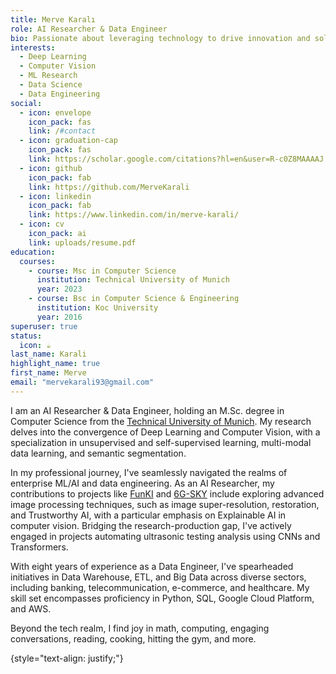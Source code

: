 ```yaml
---
title: Merve Karalı
role: AI Researcher & Data Engineer
bio: Passionate about leveraging technology to drive innovation and solve complex challenges, I am a seasoned professional with expertise in both AI research and data engineering. Holding a Master's degree in Informatics from Technical University of Munich, my journey has been marked by hands-on experience in crafting and implementing cutting-edge solutions that bridge the realms of artificial intelligence and data-driven insights.
interests:
  - Deep Learning
  - Computer Vision
  - ML Research
  - Data Science
  - Data Engineering
social:
  - icon: envelope
    icon_pack: fas
    link: /#contact
  - icon: graduation-cap
    icon_pack: fas
    link: https://scholar.google.com/citations?hl=en&user=R-c0Z8MAAAAJ
  - icon: github
    icon_pack: fab
    link: https://github.com/MerveKarali
  - icon: linkedin
    icon_pack: fab
    link: https://www.linkedin.com/in/merve-karali/
  - icon: cv
    icon_pack: ai
    link: uploads/resume.pdf
education:
  courses:
    - course: Msc in Computer Science
      institution: Technical University of Munich
      year: 2023
    - course: Bsc in Computer Science & Engineering
      institution: Koc University
      year: 2016
superuser: true
status:
  icon: ☕️
last_name: Karali
highlight_name: true
first_name: Merve
email: "mervekarali93@gmail.com"
---
```


I am an AI Researcher & Data Engineer, holding an M.Sc. degree in Computer Science from the <a href="https://www.tum.de/en/">Technical University of Munich</a>. My research delves into the convergence of Deep Learning and Computer Vision, with a specialization in unsupervised and self-supervised learning, multi-modal data learning, and semantic segmentation.

In my professional journey, I've seamlessly navigated the realms of enterprise ML/AI and data engineering. As an AI Researcher, my contributions to projects like <a href="https://www.funki.tech/">FunKI</a> and <a href="https://www.6g-sky.net/">6G-SKY</a> include exploring advanced image processing techniques, such as image super-resolution, restoration, and Trustworthy AI, with a particular emphasis on Explainable AI in computer vision. Bridging the research-production gap, I've actively engaged in projects automating ultrasonic testing analysis using CNNs and Transformers.

With eight years of experience as a Data Engineer, I've spearheaded initiatives in Data Warehouse, ETL, and Big Data across diverse sectors, including banking, telecommunication, e-commerce, and healthcare. My skill set encompasses proficiency in Python, SQL, Google Cloud Platform, and AWS.

Beyond the tech realm, I find joy in math, computing, engaging conversations, reading, cooking, hitting the gym, and more.


{style="text-align: justify;"}
